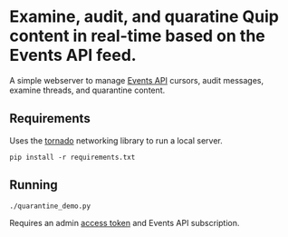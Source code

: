 # Examine, audit, and quaratine Quip content in real-time based on the Events API feed.

A simple webserver to manage [Events API](https://quip.com/dev/admin/documentation#events-requires-subscription) cursors, audit messages, examine threads, and quarantine content.

## Requirements
Uses the [tornado](https://pypi.org/project/tornado/) networking library to run a local server.

```
pip install -r requirements.txt
```

## Running

```
./quarantine_demo.py
```

Requires an admin [access token](https://quip.com/dev/automation) and Events API subscription.